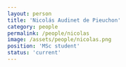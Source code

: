 ```yaml
---
layout: person
title: 'Nicolás Audinet de Pieuchon'
category: people
permalink: /people/nicolas
image: /assets/people/nicolas.png
position: 'MSc student'
status: 'current'
---
```

